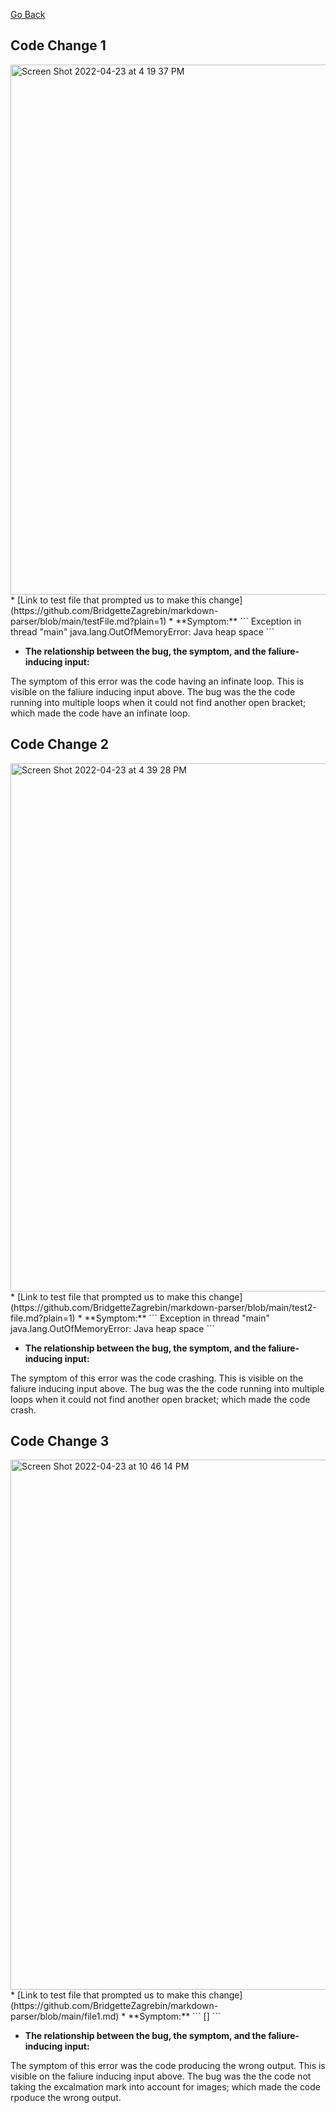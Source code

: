 [Go Back](https://bridgettezagrebin.github.io/cse15l-lab-reports/)

## Code Change 1
<img width="848" alt="Screen Shot 2022-04-23 at 4 19 37 PM" src="https://user-images.githubusercontent.com/103292060/164949264-25e22904-f148-419f-8092-5233484ac5e3.png">
* [Link to test file that prompted us to make this change](https://github.com/BridgetteZagrebin/markdown-parser/blob/main/testFile.md?plain=1)
* **Symptom:**
```
Exception in thread "main" java.lang.OutOfMemoryError: Java heap space
```

* **The relationship between the bug, the symptom, and the faliure-inducing input:**

The symptom of this error was the code having an infinate loop. This is visible on the faliure inducing input above. The bug was the the code running into multiple loops when it could not find another open bracket; which made the code have an infinate loop.

## Code Change 2
<img width="845" alt="Screen Shot 2022-04-23 at 4 39 28 PM" src="https://user-images.githubusercontent.com/103292060/164949631-967da1a4-e393-4ca5-ab0e-007314814174.png">
* [Link to test file that prompted us to make this change](https://github.com/BridgetteZagrebin/markdown-parser/blob/main/test2-file.md?plain=1)
* **Symptom:** 
```
Exception in thread "main" java.lang.OutOfMemoryError: Java heap space
```

* **The relationship between the bug, the symptom, and the faliure-inducing input:**

The symptom of this error was the code crashing. This is visible on the faliure inducing input above. The bug was the the code running into multiple loops when it could not find another open bracket; which made the code crash.
  
## Code Change 3
<img width="848" alt="Screen Shot 2022-04-23 at 10 46 14 PM" src="https://user-images.githubusercontent.com/103292060/164958458-7300a6d9-6753-4712-8ff2-4e2b3c338ed5.png">
* [Link to test file that prompted us to make this change](https://github.com/BridgetteZagrebin/markdown-parser/blob/main/file1.md)
* **Symptom:** 
```
[]
```

* **The relationship between the bug, the symptom, and the faliure-inducing input:**

The symptom of this error was the code producing the wrong output. This is visible on the faliure inducing input above. The bug was the the code not taking the excalmation mark into account for images; which made the code rpoduce the wrong output.
